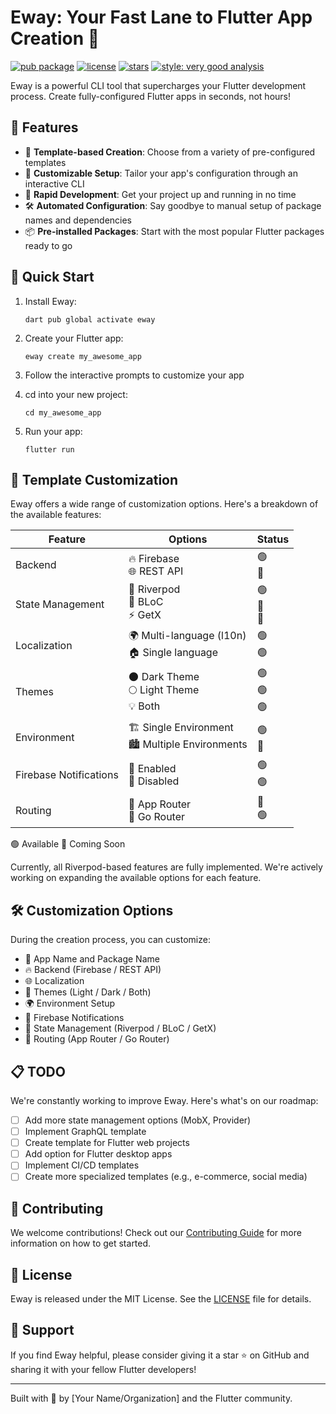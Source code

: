 # Eway: Your Fast Lane to Flutter App Creation 🚀

[![pub package](https://img.shields.io/pub/v/eway.svg)](https://pub.dev/packages/eway)
[![license](https://img.shields.io/badge/license-MIT-blue.svg)](https://opensource.org/licenses/MIT)
[![stars](https://img.shields.io/github/stars/hberkayozdemir/eway.svg?style=flat&logo=github&colorB=deeppink&label=stars)](https://github.com/hberkayozdemir/eway)
[![style: very good analysis](https://img.shields.io/badge/style-very_good_analysis-B22C89.svg)](https://pub.dev/packages/very_good_analysis)

Eway is a powerful CLI tool that supercharges your Flutter development process. Create fully-configured Flutter apps in seconds, not hours!

## 🌟 Features

- 🎨 **Template-based Creation**: Choose from a variety of pre-configured templates
- 🔧 **Customizable Setup**: Tailor your app's configuration through an interactive CLI
- 🚀 **Rapid Development**: Get your project up and running in no time
- 🛠 **Automated Configuration**: Say goodbye to manual setup of package names and dependencies
- 📦 **Pre-installed Packages**: Start with the most popular Flutter packages ready to go

## 🚀 Quick Start

1. Install Eway:
   ```
   dart pub global activate eway
   ```

2. Create your Flutter app:
   ```
   eway create my_awesome_app
   ```

3. Follow the interactive prompts to customize your app

4. cd into your new project:
   ```
   cd my_awesome_app
   ```

5. Run your app:
   ```
   flutter run
   ```
## 🎨 Template Customization

Eway offers a wide range of customization options. Here's a breakdown of the available features:

| Feature | Options | Status |
|---------|---------|--------|
| Backend | 🔥 Firebase<br>🌐 REST API | 🟢<br>🔴 |
| State Management | 🔄 Riverpod<br>🧱 BLoC<br>⚡ GetX | 🟢<br>🔴<br>🔴 |
| Localization | 🌍 Multi-language (l10n)<br>🏠 Single language | 🟢<br>🟢 |
| Themes | 🌑 Dark Theme<br>🌕 Light Theme<br>💡 Both | 🟢<br>🟢<br>🟢 |
| Environment | 🏗️ Single Environment<br>🏙️ Multiple Environments | 🟢<br>🔴 |
| Firebase Notifications | 🔔 Enabled<br>🔕 Disabled | 🟢<br>🟢 |
| Routing | 📍 App Router<br>📍 Go Router | 🔴<br>🟢 |

🟢 Available   🔴 Coming Soon

Currently, all Riverpod-based features are fully implemented. We're actively working on expanding the available options for each feature.
## 🛠 Customization Options

During the creation process, you can customize:

- 📱 App Name and Package Name
- 🔥 Backend (Firebase / REST API)
- 🌐 Localization
- 🎨 Themes (Light / Dark / Both)
- 🌍 Environment Setup
- 🔔 Firebase Notifications
- 🧠 State Management (Riverpod / BLoC / GetX)
- 🧭 Routing (App Router / Go Router)

## 📋 TODO

We're constantly working to improve Eway. Here's what's on our roadmap:

- [ ] Add more state management options (MobX, Provider)
- [ ] Implement GraphQL template
- [ ] Create template for Flutter web projects
- [ ] Add option for Flutter desktop apps
- [ ] Implement CI/CD templates
- [ ] Create more specialized templates (e.g., e-commerce, social media)

## 🤝 Contributing

We welcome contributions! Check out our [Contributing Guide](CONTRIBUTING.md) for more information on how to get started.

## 📄 License

Eway is released under the MIT License. See the [LICENSE](LICENSE) file for details.

## 💖 Support

If you find Eway helpful, please consider giving it a star ⭐ on GitHub and sharing it with your fellow Flutter developers!

---

Built with 💙 by [Your Name/Organization] and the Flutter community.
